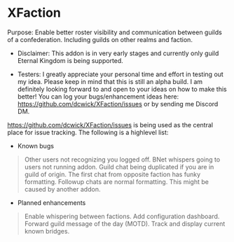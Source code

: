# XFaction
Purpose: Enable better roster visibility and communication between guilds of a confederation. Including guilds on other realms and faction.

- Disclaimer: This addon is in very early stages and currently only guild Eternal Kingdom is being supported.

- Testers: I greatly appreciate your personal time and effort in testing out my idea. Please keep in mind that this is still an alpha build. I am definitely looking forward to and open to your ideas on how to make this better! You can log your bugs/enhancement ideas here: https://github.com/dcwick/XFaction/issues or by sending me Discord DM.

https://github.com/dcwick/XFaction/issues is being used as the central place for issue tracking.  The following is a highlevel list:

- Known bugs

>Other users not recognizing you logged off.
>BNet whispers going to users not running addon.
>Guild chat being duplicated if you are in guild of origin.
>The first chat from opposite faction has funky formatting. Followup chats are normal formatting. This might be caused by another addon.

- Planned enhancements

>Enable whispering between factions.
>Add configuration dashboard.
>Forward guild message of the day (MOTD).
>Track and display current known bridges.
